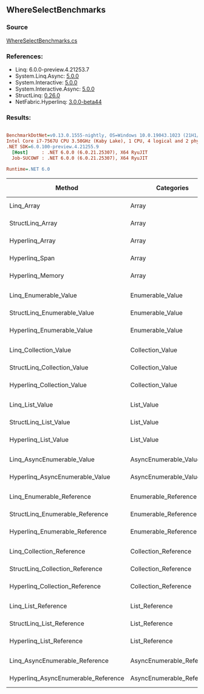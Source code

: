 ﻿## WhereSelectBenchmarks

### Source
[WhereSelectBenchmarks.cs](../NetFabric.Hyperlinq.Benchmarks/Benchmarks/WhereSelectBenchmarks.cs)

### References:
- Linq: 6.0.0-preview.4.21253.7
- System.Linq.Async: [5.0.0](https://www.nuget.org/packages/System.Linq.Async/5.0.0)
- System.Interactive: [5.0.0](https://www.nuget.org/packages/System.Interactive/5.0.0)
- System.Interactive.Async: [5.0.0](https://www.nuget.org/packages/System.Interactive.Async/5.0.0)
- StructLinq: [0.26.0](https://www.nuget.org/packages/StructLinq/0.26.0)
- NetFabric.Hyperlinq: [3.0.0-beta44](https://www.nuget.org/packages/NetFabric.Hyperlinq/3.0.0-beta44)

### Results:
``` ini

BenchmarkDotNet=v0.13.0.1555-nightly, OS=Windows 10.0.19043.1023 (21H1/May2021Update)
Intel Core i7-7567U CPU 3.50GHz (Kaby Lake), 1 CPU, 4 logical and 2 physical cores
.NET SDK=6.0.100-preview.4.21255.9
  [Host]     : .NET 6.0.0 (6.0.21.25307), X64 RyuJIT
  Job-SUCOWF : .NET 6.0.0 (6.0.21.25307), X64 RyuJIT

Runtime=.NET 6.0  

```
|                              Method |                Categories | Count |       Mean |    Error |   StdDev | Ratio |  Gen 0 | Gen 1 | Gen 2 | Allocated |
|------------------------------------ |-------------------------- |------ |-----------:|---------:|---------:|------:|-------:|------:|------:|----------:|
|                          Linq_Array |                     Array |   100 |   685.4 ns |  5.29 ns |  4.69 ns |  1.00 | 0.0496 |     - |     - |     104 B |
|                    StructLinq_Array |                     Array |   100 |   341.1 ns |  4.00 ns |  3.55 ns |  0.50 |      - |     - |     - |         - |
|                     Hyperlinq_Array |                     Array |   100 |   320.2 ns |  2.11 ns |  1.76 ns |  0.47 |      - |     - |     - |         - |
|                      Hyperlinq_Span |                     Array |   100 |   342.0 ns |  1.98 ns |  1.76 ns |  0.50 |      - |     - |     - |         - |
|                    Hyperlinq_Memory |                     Array |   100 |   311.5 ns |  1.76 ns |  1.56 ns |  0.45 |      - |     - |     - |         - |
|                                     |                           |       |            |          |          |       |        |       |       |           |
|               Linq_Enumerable_Value |          Enumerable_Value |   100 | 1,534.6 ns |  6.02 ns |  5.33 ns |  1.00 | 0.0725 |     - |     - |     152 B |
|         StructLinq_Enumerable_Value |          Enumerable_Value |   100 | 1,295.4 ns |  7.73 ns |  6.45 ns |  0.84 | 0.0153 |     - |     - |      32 B |
|          Hyperlinq_Enumerable_Value |          Enumerable_Value |   100 |   344.9 ns |  1.64 ns |  1.54 ns |  0.22 |      - |     - |     - |         - |
|                                     |                           |       |            |          |          |       |        |       |       |           |
|               Linq_Collection_Value |          Collection_Value |   100 | 1,534.1 ns |  6.13 ns |  4.79 ns |  1.00 | 0.0725 |     - |     - |     152 B |
|         StructLinq_Collection_Value |          Collection_Value |   100 | 1,314.8 ns |  5.35 ns |  5.01 ns |  0.86 | 0.0153 |     - |     - |      32 B |
|          Hyperlinq_Collection_Value |          Collection_Value |   100 |   337.7 ns |  1.82 ns |  1.52 ns |  0.22 |      - |     - |     - |         - |
|                                     |                           |       |            |          |          |       |        |       |       |           |
|                     Linq_List_Value |                List_Value |   100 | 1,560.1 ns |  6.92 ns |  5.78 ns |  1.00 | 0.0725 |     - |     - |     152 B |
|               StructLinq_List_Value |                List_Value |   100 |   641.5 ns |  2.23 ns |  2.09 ns |  0.41 |      - |     - |     - |         - |
|                Hyperlinq_List_Value |                List_Value |   100 | 1,309.6 ns |  7.32 ns |  6.49 ns |  0.84 | 0.0153 |     - |     - |      32 B |
|                                     |                           |       |            |          |          |       |        |       |       |           |
|          Linq_AsyncEnumerable_Value |     AsyncEnumerable_Value |   100 | 4,566.5 ns | 18.63 ns | 16.51 ns |  1.00 | 0.0763 |     - |     - |     168 B |
|     Hyperlinq_AsyncEnumerable_Value |     AsyncEnumerable_Value |   100 | 5,182.6 ns | 15.41 ns | 13.66 ns |  1.13 |      - |     - |     - |         - |
|                                     |                           |       |            |          |          |       |        |       |       |           |
|           Linq_Enumerable_Reference |      Enumerable_Reference |   100 | 1,536.6 ns | 11.02 ns | 10.30 ns |  1.00 | 0.0725 |     - |     - |     152 B |
|     StructLinq_Enumerable_Reference |      Enumerable_Reference |   100 | 1,263.9 ns |  4.48 ns |  3.97 ns |  0.82 | 0.0153 |     - |     - |      32 B |
|      Hyperlinq_Enumerable_Reference |      Enumerable_Reference |   100 | 1,305.1 ns |  8.92 ns |  7.91 ns |  0.85 | 0.0153 |     - |     - |      32 B |
|                                     |                           |       |            |          |          |       |        |       |       |           |
|           Linq_Collection_Reference |      Collection_Reference |   100 | 1,539.3 ns |  9.95 ns |  8.82 ns |  1.00 | 0.0725 |     - |     - |     152 B |
|     StructLinq_Collection_Reference |      Collection_Reference |   100 | 1,340.1 ns |  4.31 ns |  3.82 ns |  0.87 | 0.0153 |     - |     - |      32 B |
|      Hyperlinq_Collection_Reference |      Collection_Reference |   100 | 1,303.3 ns |  5.44 ns |  4.54 ns |  0.85 | 0.0153 |     - |     - |      32 B |
|                                     |                           |       |            |          |          |       |        |       |       |           |
|                 Linq_List_Reference |            List_Reference |   100 | 1,507.4 ns |  7.45 ns |  6.60 ns |  1.00 | 0.0725 |     - |     - |     152 B |
|           StructLinq_List_Reference |            List_Reference |   100 | 1,317.5 ns |  7.39 ns |  6.17 ns |  0.87 | 0.0153 |     - |     - |      32 B |
|            Hyperlinq_List_Reference |            List_Reference |   100 | 1,316.8 ns |  7.71 ns |  7.21 ns |  0.87 | 0.0153 |     - |     - |      32 B |
|                                     |                           |       |            |          |          |       |        |       |       |           |
|      Linq_AsyncEnumerable_Reference | AsyncEnumerable_Reference |   100 | 4,638.1 ns | 14.50 ns | 12.85 ns |  1.00 | 0.0763 |     - |     - |     168 B |
| Hyperlinq_AsyncEnumerable_Reference | AsyncEnumerable_Reference |   100 | 5,311.7 ns | 22.40 ns | 20.96 ns |  1.15 | 0.0153 |     - |     - |      32 B |
